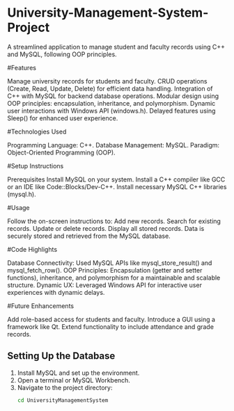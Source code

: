 # University-Management-System-Project

A streamlined application to manage student and faculty records using C++ and MySQL, following OOP principles.

#Features

Manage university records for students and faculty.
CRUD operations (Create, Read, Update, Delete) for efficient data handling.
Integration of C++ with MySQL for backend database operations.
Modular design using OOP principles: encapsulation, inheritance, and polymorphism.
Dynamic user interactions with Windows API (windows.h).
Delayed features using Sleep() for enhanced user experience.

#Technologies Used

Programming Language: C++.
Database Management: MySQL.
Paradigm: Object-Oriented Programming (OOP).

#Setup Instructions

Prerequisites
Install MySQL on your system.
Install a C++ compiler like GCC or an IDE like Code::Blocks/Dev-C++.
Install necessary MySQL C++ libraries (mysql.h).

#Usage

Follow the on-screen instructions to:
Add new records.
Search for existing records.
Update or delete records.
Display all stored records.
Data is securely stored and retrieved from the MySQL database.

#Code Highlights

Database Connectivity: Used MySQL APIs like mysql_store_result() and mysql_fetch_row().
OOP Principles: Encapsulation (getter and setter functions), inheritance, and polymorphism for a maintainable and scalable structure.
Dynamic UX: Leveraged Windows API for interactive user experiences with dynamic delays.

#Future Enhancements

Add role-based access for students and faculty.
Introduce a GUI using a framework like Qt.
Extend functionality to include attendance and grade records.

## Setting Up the Database

1. Install MySQL and set up the environment.
2. Open a terminal or MySQL Workbench.
3. Navigate to the project directory:
   ```bash
   cd UniversityManagementSystem

